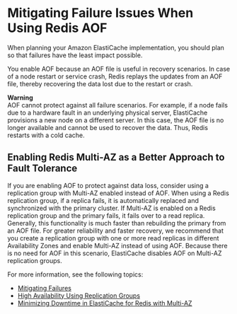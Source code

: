 # Mitigating Failure Issues When Using Redis AOF<a name="BestPractices.AOF"></a>

When planning your Amazon ElastiCache implementation, you should plan so that failures have the least impact possible\.

You enable AOF because an AOF file is useful in recovery scenarios\. In case of a node restart or service crash, Redis replays the updates from an AOF file, thereby recovering the data lost due to the restart or crash\.

**Warning**  
AOF cannot protect against all failure scenarios\. For example, if a node fails due to a hardware fault in an underlying physical server, ElastiCache provisions a new node on a different server\. In this case, the AOF file is no longer available and cannot be used to recover the data\. Thus, Redis restarts with a cold cache\.

## Enabling Redis Multi\-AZ as a Better Approach to Fault Tolerance<a name="BestPractices.AOF.MultiAZ"></a>

If you are enabling AOF to protect against data loss, consider using a replication group with Multi\-AZ enabled instead of AOF\. When using a Redis replication group, if a replica fails, it is automatically replaced and synchronized with the primary cluster\. If Multi\-AZ is enabled on a Redis replication group and the primary fails, it fails over to a read replica\. Generally, this functionality is much faster than rebuilding the primary from an AOF file\. For greater reliability and faster recovery, we recommend that you create a replication group with one or more read replicas in different Availability Zones and enable Multi\-AZ instead of using AOF\. Because there is no need for AOF in this scenario, ElastiCache disables AOF on Multi\-AZ replication groups\.

For more information, see the following topics:
+ [Mitigating Failures](FaultTolerance.md)
+ [High Availability Using Replication Groups](Replication.md)
+ [Minimizing Downtime in ElastiCache for Redis with Multi\-AZ](AutoFailover.md)